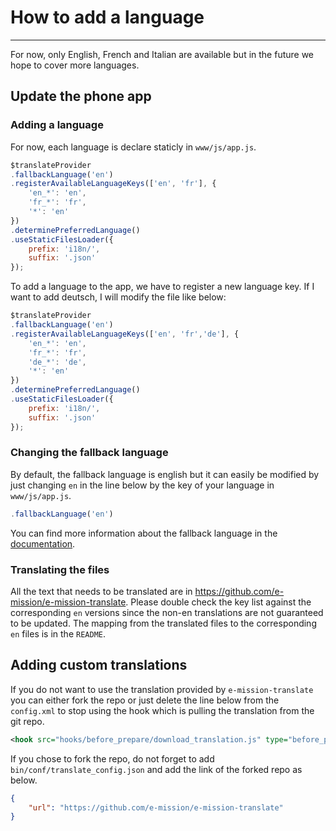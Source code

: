 # How to add a language
---

For now, only English, French and Italian are available but in the future we hope to cover more languages. 

## Update the phone app

### Adding a language

For now, each language is declare staticly in `www/js/app.js`.

```js
$translateProvider
.fallbackLanguage('en')
.registerAvailableLanguageKeys(['en', 'fr'], {
    'en_*': 'en',
    'fr_*': 'fr',
    '*': 'en'
})
.determinePreferredLanguage()
.useStaticFilesLoader({
    prefix: 'i18n/',
    suffix: '.json'
});
```

To add a language to the app, we have to register a new language key. If I want to add deutsch, I will modify the file like below:

```js
$translateProvider
.fallbackLanguage('en')
.registerAvailableLanguageKeys(['en', 'fr','de'], {
    'en_*': 'en',
    'fr_*': 'fr',
    'de_*': 'de',
    '*': 'en'
})
.determinePreferredLanguage()
.useStaticFilesLoader({
    prefix: 'i18n/',
    suffix: '.json'
});
```

### Changing the fallback language

By default, the fallback language is english but it can easily be modified by just changing `en` in the line below by the key of your language in `www/js/app.js`.

```js
.fallbackLanguage('en')
```

You can find more information about the fallback language in the [documentation](https://angular-translate.github.io/docs/#/guide/08_fallback-languages). 

### Translating the files

All the text that needs to be translated are in https://github.com/e-mission/e-mission-translate. Please double check the key list against the corresponding `en` versions since the non-en translations are not guaranteed to be updated. The mapping from the translated files to the corresponding `en` files is in the `README`.

## Adding custom translations

If you do not want to use the translation provided by `e-mission-translate` you can either fork the repo or just delete the line below from the `config.xml` to stop using the hook which is pulling the translation from the git repo.

```xml
<hook src="hooks/before_prepare/download_translation.js" type="before_prepare" />
```

If you chose to fork the repo, do not forget to add `bin/conf/translate_config.json` and add the link of the forked repo as below.

```json
{
    "url": "https://github.com/e-mission/e-mission-translate"
}
```
